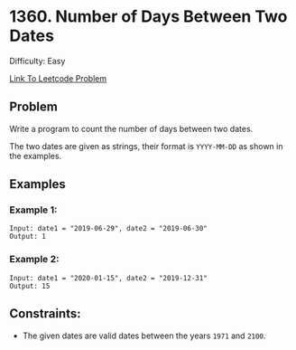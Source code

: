 # 1360. Number of Days Between Two Dates
Difficulty: Easy

[Link To Leetcode Problem](https://leetcode.com/problems/number-of-days-between-two-dates/)

## Problem
Write a program to count the number of days between two dates.

The two dates are given as strings, their format is `YYYY-MM-DD` as shown in the examples.

## Examples
### Example 1:
```
Input: date1 = "2019-06-29", date2 = "2019-06-30"
Output: 1
```
### Example 2:
```
Input: date1 = "2020-01-15", date2 = "2019-12-31"
Output: 15
```

## Constraints:
- The given dates are valid dates between the years `1971` and `2100`.